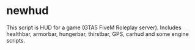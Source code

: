 # newhud
This script is HUD for a game (GTA5 FiveM Roleplay server). Includes healthbar, armorbar, hungerbar, thirstbar, GPS, carhud and some engine scripts.
